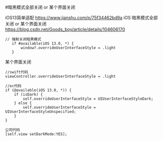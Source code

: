 #暗黑模式全部关闭 or 某个界面关闭

iOS13简单适配
https://www.jianshu.com/p/75f34462bd9a
iOS 暗黑模式全部关闭 or 某个界面关闭
https://blog.csdn.net/Goods_boy/article/details/104606170
```
// 强制关闭暗黑模式
   if #available(iOS 13.0, *) {
       window?.overrideUserInterfaceStyle = .light
   }
```

某个界面关闭

```
//swift代码
viewController.overrideUserInterfaceStyle = .light
```
```
//oc代码
if (@available(iOS 13.0, *)) {
    if (isDark) {
        self.overrideUserInterfaceStyle = UIUserInterfaceStyleDark;
    } else {
        self.overrideUserInterfaceStyle = UIUserInterfaceStyleUnspecified;
    }
}
```
```
公司代码
[self.view setDarkMode:YES];

```
